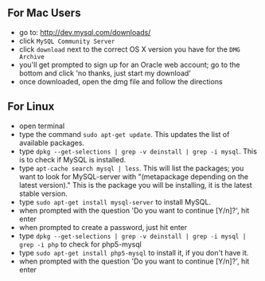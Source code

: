 ## For Mac Users
- go to: http://dev.mysql.com/downloads/
- click `MySQL Community Server`
- click `download` next to the correct OS X version you have for the `DMG Archive`
- you'll get prompted to sign up for an Oracle web account; go to the bottom and click 'no thanks, just start my download'
- once downloaded, open the dmg file and follow the directions

## For Linux
- open terminal
- type the command `sudo apt-get update`. This updates the list of available packages.
- type `dpkg --get-selections | grep -v deinstall | grep -i mysql`. This is to check if MySQL is installed.
- type `apt-cache search mysql | less`. This will list the packages; you want to look for MySQL-server with "(metapackage depending on the latest version)." This is the package you will be installing, it is the latest stable version.
- type `sudo apt-get install mysql-server` to install MySQL.
- when prompted with the question 'Do you want to continue [Y/n]?', hit enter
- when prompted to create a password, just hit enter
- type `dpkg --get-selections | grep -v deinstall | grep -i mysql | grep -i php` to check for php5-mysql
- type `sudo apt-get install php5-mysql` to install it, if you don't have it.
- when prompted with the question 'Do you want to continue [Y/n]?', hit enter
